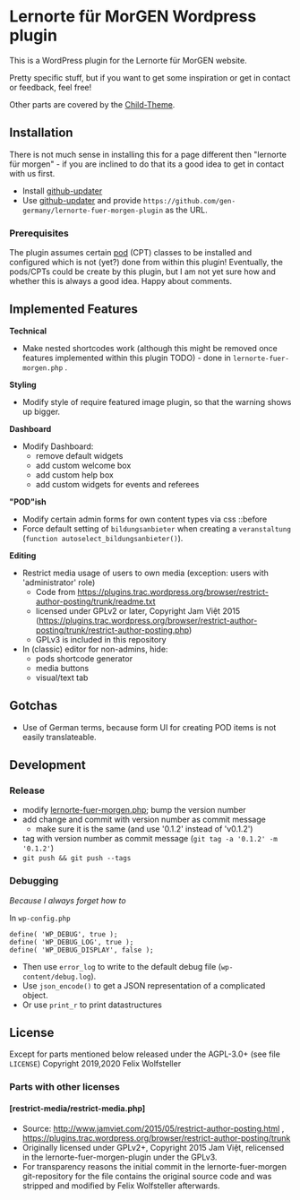 # Lernorte für MorGEN Wordpress plugin

This is a WordPress plugin for the Lernorte für MorGEN website.

Pretty specific stuff, but if you want to get some inspiration or get in contact or feedback, feel free!

Other parts are covered by the [Child-Theme](https://github.com/gen-germany/lernorte-fuer-morgen-childtheme).

## Installation

There is not much sense in installing this for a page different then "lernorte für morgen" - if you are inclined to do that its a good idea to get in contact with us first.

  * Install [github-updater](https://github.com/afragen/github-updater)
  * Use [github-updater](https://github.com/afragen/github-updater) and provide `https://github.com/gen-germany/lernorte-fuer-morgen-plugin` as the URL.

### Prerequisites

The plugin assumes certain [pod](pods.io) (CPT) classes to be installed and configured which is not (yet?) done from within this plugin!
Eventually, the pods/CPTs could be create by this plugin, but I am not yet sure how and whether this is always a good idea. Happy about comments.

## Implemented Features

**Technical**
  * Make nested shortcodes work (although this might be removed once features implemented within this plugin TODO) - done in `lernorte-fuer-morgen.php` .

**Styling**
  * Modify style of require featured image plugin, so that the warning shows up bigger.

**Dashboard**
  * Modify Dashboard:
    * remove default widgets
    * add custom welcome box
    * add custom help box
    * add custom widgets for events and referees

**"POD"ish**
  * Modify certain admin forms for own content types via css ::before
  * Force default setting of `bildungsanbieter` when creating a `veranstaltung` (`function autoselect_bildungsanbieter()`).

**Editing**
  * Restrict media usage of users to own media (exception: users with 'administrator' role)
    - Code from https://plugins.trac.wordpress.org/browser/restrict-author-posting/trunk/readme.txt
    - licensed under GPLv2 or later, Copyright Jam Việt 2015 (https://plugins.trac.wordpress.org/browser/restrict-author-posting/trunk/restrict-author-posting.php)
    - GPLv3 is included in this repository
  * In (classic) editor for non-admins, hide:
    - pods shortcode generator
    - media buttons
    - visual/text tab

## Gotchas

  * Use of German terms, because form UI for creating POD items is not easily translateable.

## Development

### Release

  * modify [lernorte-fuer-morgen.php](lernorte-fuer-morgen.php); bump the version number
  * add change and commit with version number as commit message
    * make sure it is the same (and use '0.1.2' instead of 'v0.1.2')
  * tag with version number as commit message (`git tag -a '0.1.2' -m '0.1.2'`)
  * `git push && git push --tags`

### Debugging

*Because I always forget how to*

In `wp-config.php`
```
define( 'WP_DEBUG', true );
define( 'WP_DEBUG_LOG', true );
define( 'WP_DEBUG_DISPLAY', false );
```

- Then use `error_log` to write to the default debug file (`wp-content/debug.log`).
- Use `json_encode()` to get a JSON representation of a complicated object.
- Or use `print_r` to print datastructures


## License

Except for parts mentioned below released under the AGPL-3.0+ (see file `LICENSE`)
Copyright 2019,2020 Felix Wolfsteller

### Parts with other licenses

#### [restrict-media/restrict-media.php]

  * Source: http://www.jamviet.com/2015/05/restrict-author-posting.html , https://plugins.trac.wordpress.org/browser/restrict-author-posting/trunk
  * Originally licensed under GPLv2+, Copyright 2015 Jam Việt, relicensed in the lernorte-fuer-morgen-plugin under the GPLv3.
  * For transparency reasons the initial commit in the lernorte-fuer-morgen git-repository for the file contains the original source code and was stripped and modified by Felix Wolfsteller afterwards.
  
